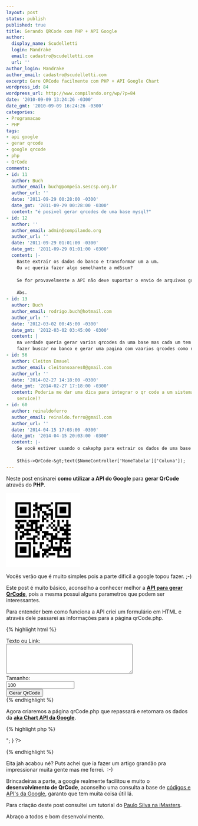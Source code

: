 ```yaml
---
layout: post
status: publish
published: true
title: Gerando QRCode com PHP + API Google
author:
  display_name: Scudelletti
  login: Mandrake
  email: cadastro@scudelletti.com
  url: ''
author_login: Mandrake
author_email: cadastro@scudelletti.com
excerpt: Gere QRCode facilmente com PHP + API Google Chart
wordpress_id: 84
wordpress_url: http://www.compilando.org/wp/?p=84
date: '2010-09-09 13:24:26 -0300'
date_gmt: '2010-09-09 16:24:26 -0300'
categories:
- Programacao
- PHP
tags:
- api google
- gerar qrcode
- google qrcode
- php
- QrCode
comments:
- id: 11
  author: Buch
  author_email: buch@pompeia.sescsp.org.br
  author_url: ''
  date: '2011-09-29 00:28:00 -0300'
  date_gmt: '2011-09-29 00:28:00 -0300'
  content: "é posivel gerar qrcodes de uma base mysql?"
- id: 12
  author: ''
  author_email: admin@compilando.org
  author_url: ''
  date: '2011-09-29 01:01:00 -0300'
  date_gmt: '2011-09-29 01:01:00 -0300'
  content: |-
    Baste extrair os dados do banco e transformar um a um.
    Ou vc queria fazer algo semelhante a md5sum?

    Se for provavelmente a API não deve suportar o envio de arquivos grandes.

    Abs.
- id: 13
  author: Buch
  author_email: rodrigo.buch@hotmail.com
  author_url: ''
  date: '2012-03-02 00:45:00 -0300'
  date_gmt: '2012-03-02 03:45:00 -0300'
  content: |
    na verdade queria gerar varios qrcodes da uma base mas cada um tem poucas linhas de texto
    fazer buscar no banco e gerar uma pagina com vaarios qrcodes como nuna tabela dinamica
- id: 56
  author: Cleiton Emauel
  author_email: cleitonsoares0@gmail.com
  author_url: ''
  date: '2014-02-27 14:18:00 -0300'
  date_gmt: '2014-02-27 17:18:00 -0300'
  content: Poderia me dar uma dica para integrar o qr code a um sistema de estoque(web
    service)?
- id: 60
  author: reinaldoferro
  author_email: reinaldo.ferro@gmail.com
  author_url: ''
  date: '2014-04-15 17:03:00 -0300'
  date_gmt: '2014-04-15 20:03:00 -0300'
  content: |-
    Se você estiver usando o cakephp para extrair os dados de uma base use esse comando no plugin

    $this->QrCode-&gt;text($NomeController['NomeTabela']['Coluna']);
---
```


Neste post ensinarei **como utilizar a API do Google** para **gerar QrCode** através do **PHP**.

![image](/assets/qrcode.png)

Vocês verão que é muito simples pois a parte dificil a google topou fazer. ;-)

Este post é muito básico, aconselho a conhecer melhor a **[API para gerar QrCode](http://code.google.com/intl/pt-BR/apis/chart/docs/gallery/qr_codes.html)**, pois a mesma possui alguns parametros que podem ser interessantes.

Para entender bem como funciona a API criei um formulário em HTML e através dele passarei as informações para a página qrCode.php.

{% highlight html %}
<!DOCTYPE HTML>
<html>
  <head>
    <title>Title of the document</title>
  </head>
  <body>
    <form name="formulario" action="qrCode.php" method="post" >
      <label for="texto">Texto ou Link:</label><br/>
      <textarea name="texto" id="texto" rows="5" cols="40"></textarea><br/>
      <label for="tamanho">Tamanho:</label><br/>
      <input type="text" name="tamanho" id="tamanho" value="100"/><br/>
      <input type="submit" value="Gerar QrCode"/>
    </form>
</body>
</html>
{% endhighlight %}

Agora criaremos a página qrCode.php que repassará e retornara os dados da **[aka Chart API da Google](http://code.google.com/intl/pt-BR/apis/chart/docs/gallery/qr_codes.html)**.

{% highlight php %}
<?php
  if(isset($_POST['texto']) && isset($_POST['tamanho'])){
    $link = 'http://chart.apis.google.com/chart?cht=qr&chl='.$_POST['texto'].'&chs='.$_POST[tamanho].'x'.$_POST[tamanho];
    echo "<img src='$link'/>";
  }
?>
{% endhighlight %}

Eita jah acabou né? Puts achei que ia fazer um artigo grandão pra impressionar muita gente mas me ferrei.  :-)

Brincadeiras a parte, a google realmente facilitou e muito o **desenvolvimento de QrCode**, aconselho uma consulta a base de [códigos e API's da Google](http://code.google.com), garanto que tem muita coisa útil lá.

Para criação deste post consultei um tutorial do [Paulo Silva na iMasters](http://imasters.com.br/artigo/11752/aplicativosmoveis/gerar_qr_code_atraves_de_api_do_google/).

Abraço a todos e bom desenvolvimento.

